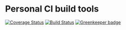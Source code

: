 # Personal CI build tools

[![Coverage Status](https://coveralls.io/repos/github/Alorel/personal-build-tools/badge.svg?branch=4.2.1)](https://coveralls.io/github/Alorel/personal-build-tools?branch=4.2.1)
[![Build Status](https://travis-ci.com/Alorel/personal-build-tools.svg?branch=4.2.1)](https://travis-ci.com/Alorel/personal-build-tools)
[![Greenkeeper badge](https://badges.greenkeeper.io/Alorel/ngx-decorators.svg)](https://greenkeeper.io/)
